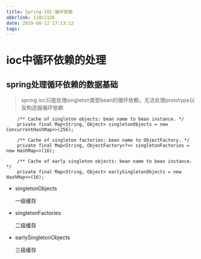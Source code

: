 ```yaml
---
title: Spring-IOC-循环依赖
abbrlink: 110c2126
date: 2019-08-12 17:13:12
tags:
---
```

# ioc中循环依赖的处理

## spring处理循环依赖的数据基础

   > spring ioc只能处理singleton类型bean的循环依赖，无法处理prototype以及构造器循环依赖


```(java)
    /** Cache of singleton objects: bean name to bean instance. */
	private final Map<String, Object> singletonObjects = new ConcurrentHashMap<>(256);

	/** Cache of singleton factories: bean name to ObjectFactory. */
	private final Map<String, ObjectFactory<?>> singletonFactories = new HashMap<>(16);

    /** Cache of early singleton objects: bean name to bean instance. */
    private final Map<String, Object> earlySingletonObjects = new HashMap<>(16);

```

+ singletonObjects

  一级缓存
  
+ singletonFactories

  二级缓存

+ earlySingletonObjects

  三级缓存